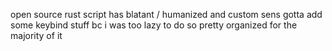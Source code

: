 open source rust script
has blatant / humanized and custom sens
gotta add some keybind stuff bc i was too lazy to do so
pretty organized for the majority of it
